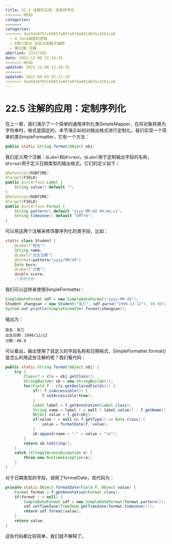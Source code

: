 ```yaml
---
title: 22.5 注解的应用：定制序列化
<<<<<<< HEAD
categories:
=======
categories: 
>>>>>>> 4ed4de8f07c69857a05fa9fda8014b55c4291ca0
  - 9 Java编程的逻辑
  - 6第六部分 动态与函数式编程
  - 第22章 注解
abbrlink: 231f7102
date: 2021-12-08 12:34:35
<<<<<<< HEAD
updated: 2021-12-08 12:34:35
=======
updated: 2022-04-03 01:21:19
>>>>>>> 4ed4de8f07c69857a05fa9fda8014b55c4291ca0
---
```

# 22.5 注解的应用：定制序列化
在上一章，我们演示了一个简单的通用序列化类SimpleMapper，在将对象转换为字符串时，格式是固定的，本节演示如何对输出格式进行定制化。我们实现一个简单的类SimpleFormatter，它有一个方法：

```java
public static String format(Object obj)
```

我们定义两个注解：`@Label`和`@Format`。`@Label`用于定制输出字段的名称，`@Format`用于定义日期类型的输出格式，它们的定义如下：

```java
@Retention(RUNTIME)
@Target(FIELD)
public @interface Label {
    String value() default "";
}
@Retention(RUNTIME)
@Target(FIELD)
public @interface Format {
    String pattern() default "yyyy-MM-dd HH:mm:ss";
    String timezone() default "GMT+8";
}
```

可以用这两个注解来修饰要序列化的类字段，比如：

```java
static class Student {
    @Label("姓名")
    String name;
    @Label("出生日期")
    @Format(pattern="yyyy/MM/dd")
    Date born;
    @Label("分数")
    double score;
    //其他代码
```

我们可以这样来使用SimpleFormatter：

```java
SimpleDateFormat sdf = new SimpleDateFormat("yyyy-MM-dd");
Student zhangsan = new Student("张三", sdf.parse("1990-12-12"), 80.9d);
System.out.println(SimpleFormatter.format(zhangsan));
```

输出为：

```
姓名：张三
出生日期：1990/12/12
分数：80.9
```

可以看出，输出使用了自定义的字段名称和日期格式，SimpleFormatter.format()是怎么利用这些注解的呢？我们看代码：

```java
public static String format(Object obj) {
    try {
        Class<? > cls = obj.getClass();
        StringBuilder sb = new StringBuilder();
        for(Field f : cls.getDeclaredFields()) {
            if(! f.isAccessible()) {
                f.setAccessible(true);
            }
            Label label = f.getAnnotation(Label.class);
            String name = label ! = null ? label.value() : f.getName();
            Object value = f.get(obj);
            if(value ! = null && f.getType() == Date.class) {
                value = formatDate(f, value);
            }
            sb.append(name + ":" + value + "\n");
        }
        return sb.toString();
    }
    catch (IllegalAccessException e) {
        throw new RuntimeException(e);
    }
}
```

对于日期类型的字段，调用了formatDate，其代码为：

```java
private static Object formatDate(Field f, Object value) {
    Format format = f.getAnnotation(Format.class);
    if(format ! = null) {
        SimpleDateFormat sdf = new SimpleDateFormat(format.pattern());
        sdf.setTimeZone(TimeZone.getTimeZone(format.timezone()));
        return sdf.format(value);
    }
    return value;
}
```

这些代码都比较简单，我们就不解释了。

